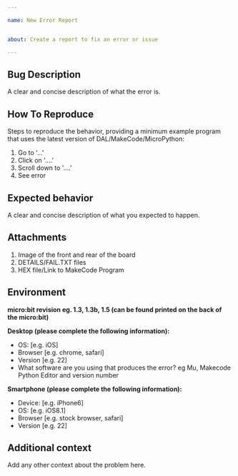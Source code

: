 ```yaml
---

name: New Error Report


about: Create a report to fix an error or issue

---
```


## Bug Description

A clear and concise description of what the error is.

## How To Reproduce

Steps to reproduce the behavior, providing a minimum example program that uses the latest version of DAL/MakeCode/MicroPython:

1. Go to '...'
2. Click on '....'
3. Scroll down to '....'
4. See error

## Expected behavior

A clear and concise description of what you expected to happen.

## Attachments 
1. Image of the front and rear of the board
2. DETAILS/FAIL.TXT files
3. HEX file/Link to MakeCode Program

## Environment

**micro:bit revision eg. 1.3, 1.3b, 1.5 (can be found printed on the back of the micro:bit)**

**Desktop (please complete the following information):**

- OS: [e.g. iOS]
- Browser [e.g. chrome, safari]
- Version [e.g. 22]
- What software are you using that produces the error? eg Mu, Makecode Python Editor and version number

**Smartphone (please complete the following information):**

- Device: [e.g. iPhone6]
- OS: [e.g. iOS8.1]
- Browser [e.g. stock browser, safari]
- Version [e.g. 22]

## Additional context

Add any other context about the problem here. 


